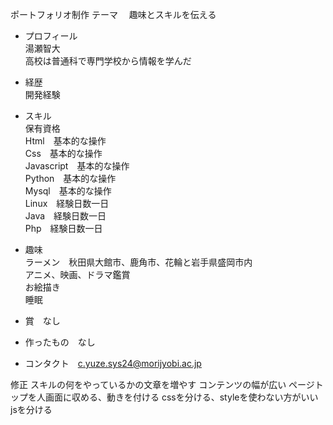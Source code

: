 ポートフォリオ制作
テーマ　  趣味とスキルを伝える
-	プロフィール  
湯瀬智大  
高校は普通科で専門学校から情報を学んだ  

-	経歴  
開発経験

-	スキル  
保有資格  
Html　基本的な操作  
Css　基本的な操作  
Javascript　基本的な操作  
Python　基本的な操作  
Mysql　基本的な操作  
Linux　経験日数一日  
Java　経験日数一日  
Php　経験日数一日  

-	趣味  
ラーメン　秋田県大館市、鹿角市、花輪と岩手県盛岡市内  
アニメ、映画、ドラマ鑑賞  
お絵描き  
睡眠  

-	賞　なし  
-	作ったもの　なし  
-	コンタクト　c.yuze.sys24@morijyobi.ac.jp  


修正
スキルの何をやっているかの文章を増やす
コンテンツの幅が広い
ページトップを人画面に収める、動きを付ける
cssを分ける、styleを使わない方がいい
jsを分ける